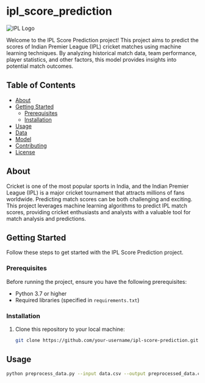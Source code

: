 # ipl_score_prediction

![IPL Logo](https://your-image-url.com/ipl_logo.png)

Welcome to the IPL Score Prediction project! This project aims to predict the scores of Indian Premier League (IPL) cricket matches using machine learning techniques. By analyzing historical match data, team performance, player statistics, and other factors, this model provides insights into potential match outcomes.

## Table of Contents

- [About](#about)
- [Getting Started](#getting-started)
  - [Prerequisites](#prerequisites)
  - [Installation](#installation)
- [Usage](#usage)
- [Data](#data)
- [Model](#model)
- [Contributing](#contributing)
- [License](#license)

## About

Cricket is one of the most popular sports in India, and the Indian Premier League (IPL) is a major cricket tournament that attracts millions of fans worldwide. Predicting match scores can be both challenging and exciting. This project leverages machine learning algorithms to predict IPL match scores, providing cricket enthusiasts and analysts with a valuable tool for match analysis and predictions.


## Getting Started

Follow these steps to get started with the IPL Score Prediction project.

### Prerequisites

Before running the project, ensure you have the following prerequisites:

- Python 3.7 or higher
- Required libraries (specified in `requirements.txt`)

### Installation

1. Clone this repository to your local machine:

   ```bash
   git clone https://github.com/your-username/ipl-score-prediction.git

## Usage
   ```bash
python preprocess_data.py --input data.csv --output preprocessed_data.csv

